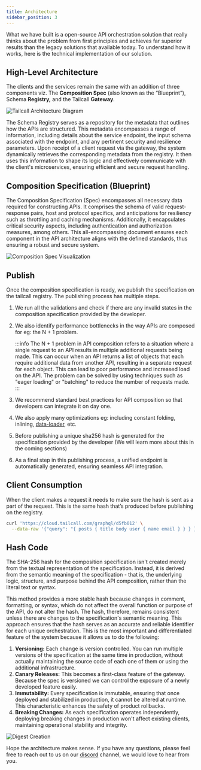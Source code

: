 ```yaml
---
title: Architecture
sidebar_position: 3
---
```


What we have built is a open-source API orchestration solution that really thinks about the problem from first principles and achieves far superior results than the legacy solutions that available today. To understand how it works, here is the technical implementation of our solution.

## High-Level Architecture

The clients and the services remain the same with an addition of three components viz. The **Composition Spec** (also known as the “Blueprint”), Schema **Registry,** and the Tailcall **Gateway**.

![Tailcall Architecture Diagram](/img/tailcall-architecture.png)

The Schema Registry serves as a repository for the metadata that outlines how the APIs are structured. This metadata encompasses a range of information, including details about the service endpoint, the input schema associated with the endpoint, and any pertinent security and resilience parameters. Upon receipt of a client request via the gateway, the system dynamically retrieves the corresponding metadata from the registry. It then uses this information to shape its logic and effectively communicate with the client's microservices, ensuring efficient and secure request handling.

## Composition Specification (Blueprint)

The Composition Specification (Spec) encompasses all necessary data required for constructing APIs. It comprises the schema of valid request-response pairs, host and protocol specifics, and anticipations for resiliency such as throttling and caching mechanisms. Additionally, it encapsulates critical security aspects, including authentication and authorization measures, among others. This all-encompassing document ensures each component in the API architecture aligns with the defined standards, thus ensuring a robust and secure system.

![Composition Spec Visualization](/img/tailcall-blueprint.png)

## Publish

Once the composition specification is ready, we publish the specification on the tailcall registry. The publishing process has multiple steps.

1. We run all the validations and check if there are any invalid states in the composition specification provided by the developer.
2. We also identify performance bottlenecks in the way APIs are composed for eg: the N + 1 problem.

   :::info
   The N + 1 problem in API composition refers to a situation where a single request to an API results in multiple additional requests being made. This can occur when an API returns a list of objects that each require additional data from another API, resulting in a separate request for each object. This can lead to poor performance and increased load on the API. The problem can be solved by using techniques such as "eager loading" or "batching" to reduce the number of requests made.
   :::

3. We recommend standard best practices for API composition so that developers can integrate it on day one.
4. We also apply many optimizations eg: including constant folding, inlining, [data-loader], etc.
5. Before publishing a unique sha256 hash is generated for the specification provided by the developer (We will learn more about this in the coming sections)
6. As a final step in this publishing process, a unified endpoint is automatically generated, ensuring seamless API integration.

[data-loader]: https://github.com/graphql/dataloader

## Client Consumption

When the client makes a request it needs to make sure the hash is sent as a part of the request. This is the same hash that’s produced before publishing on the registry.

```bash
curl 'https://cloud.tailcall.com/graphql/d5fb012' \
  --data-raw '{"query": "{ posts { title body user { name email } } } }"}'
```

## Hash Code

The SHA-256 hash for the composition specification isn't created merely from the textual representation of the specification. Instead, it is derived from the semantic meaning of the specification - that is, the underlying logic, structure, and purpose behind the API composition, rather than the literal text or syntax.

This method provides a more stable hash because changes in comment, formatting, or syntax, which do not affect the overall function or purpose of the API, do not alter the hash. The hash, therefore, remains consistent unless there are changes to the specification's semantic meaning. This approach ensures that the hash serves as an accurate and reliable identifier for each unique orchestration. This is the most important and differentiated feature of the system because it allows us to do the following:

1. **Versioning:** Each change is version controlled. You can run multiple versions of the specification at the same time in production, without actually maintaining the source code of each one of them or using the additional infrastructure.
2. **Canary Releases:** This becomes a first-class feature of the gateway. Because the spec is versioned we can control the exposure of a newly developed feature easily.
3. **Immutability:** Every specification is immutable, ensuring that once deployed and stabilized in production, it cannot be altered at runtime. This characteristic enhances the safety of product rollbacks.
4. **Breaking Changes:** As each specification operates independently, deploying breaking changes in production won't affect existing clients, maintaining operational stability and integrity.

![Digest Creation](/img/tailcall-digest.png)

Hope the architecture makes sense. If you have any questions, please feel free to reach out to us on our [discord] channel, we would love to hear from you.

[discord]: https://discord.gg/7fseDEXUNU

